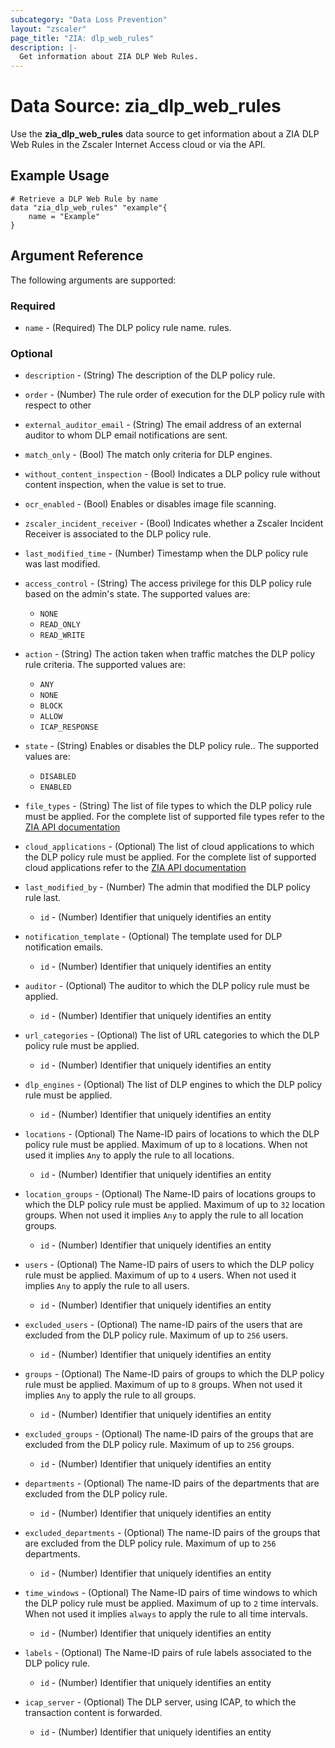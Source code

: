 ```yaml
---
subcategory: "Data Loss Prevention"
layout: "zscaler"
page_title: "ZIA: dlp_web_rules"
description: |-
  Get information about ZIA DLP Web Rules.
---
```


# Data Source: zia_dlp_web_rules

Use the **zia_dlp_web_rules** data source to get information about a ZIA DLP Web Rules in the Zscaler Internet Access cloud or via the API.

## Example Usage

```hcl
# Retrieve a DLP Web Rule by name
data "zia_dlp_web_rules" "example"{
    name = "Example"
}
```

## Argument Reference

The following arguments are supported:

### Required

* `name` - (Required) The DLP policy rule name.
rules.

### Optional

* `description` - (String) The description of the DLP policy rule.
* `order` - (Number) The rule order of execution for the DLP policy rule with respect to other
* `external_auditor_email` - (String) The email address of an external auditor to whom DLP email notifications are sent.
* `match_only` - (Bool) The match only criteria for DLP engines.
* `without_content_inspection` - (Bool) Indicates a DLP policy rule without content inspection, when the value is set to true.
* `ocr_enabled` - (Bool) Enables or disables image file scanning.
* `zscaler_incident_receiver` - (Bool) Indicates whether a Zscaler Incident Receiver is associated to the DLP policy rule.
* `last_modified_time` - (Number) Timestamp when the DLP policy rule was last modified.

* `access_control` - (String) The access privilege for this DLP policy rule based on the admin's state. The supported values are:
  * `NONE`
  * `READ_ONLY`
  * `READ_WRITE`

* `action` - (String) The action taken when traffic matches the DLP policy rule criteria. The supported values are:
  * `ANY`
  * `NONE`
  * `BLOCK`
  * `ALLOW`
  * `ICAP_RESPONSE`

* `state` - (String) Enables or disables the DLP policy rule.. The supported values are:
  * `DISABLED`
  * `ENABLED`

* `file_types` - (String) The list of file types to which the DLP policy rule must be applied. For the complete list of supported file types refer to the  [ZIA API documentation](https://help.zscaler.com/zia/data-loss-prevention#/webDlpRules-post)
* `cloud_applications` - (Optional) The list of cloud applications to which the DLP policy rule must be applied. For the complete list of supported cloud applications refer to the  [ZIA API documentation](https://help.zscaler.com/zia/data-loss-prevention#/webDlpRules-post)

* `last_modified_by` - (Number)  The admin that modified the DLP policy rule last.
  * `id` - (Number) Identifier that uniquely identifies an entity

* `notification_template` - (Optional) The template used for DLP notification emails.
  * `id` - (Number) Identifier that uniquely identifies an entity

* `auditor` - (Optional) The auditor to which the DLP policy rule must be applied.
  * `id` - (Number) Identifier that uniquely identifies an entity

* `url_categories` - (Optional) The list of URL categories to which the DLP policy rule must be applied.
  * `id` - (Number) Identifier that uniquely identifies an entity

* `dlp_engines` - (Optional) The list of DLP engines to which the DLP policy rule must be applied.
  * `id` - (Number) Identifier that uniquely identifies an entity

* `locations` - (Optional) The Name-ID pairs of locations to which the DLP policy rule must be applied. Maximum of up to `8` locations. When not used it implies `Any` to apply the rule to all locations.
  * `id` - (Number) Identifier that uniquely identifies an entity

* `location_groups` - (Optional) The Name-ID pairs of locations groups to which the DLP policy rule must be applied. Maximum of up to `32` location groups. When not used it implies `Any` to apply the rule to all location groups.
  * `id` - (Number) Identifier that uniquely identifies an entity

* `users` - (Optional) The Name-ID pairs of users to which the DLP policy rule must be applied. Maximum of up to `4` users. When not used it implies `Any` to apply the rule to all users.
  * `id` - (Number) Identifier that uniquely identifies an entity

* `excluded_users` - (Optional) The name-ID pairs of the users that are excluded from the DLP policy rule. Maximum of up to `256` users.
  * `id` - (Number) Identifier that uniquely identifies an entity

* `groups` - (Optional) The Name-ID pairs of groups to which the DLP policy rule must be applied. Maximum of up to `8` groups. When not used it implies `Any` to apply the rule to all groups.
  * `id` - (Number) Identifier that uniquely identifies an entity

* `excluded_groups` - (Optional) The name-ID pairs of the groups that are excluded from the DLP policy rule. Maximum of up to `256` groups.
  * `id` - (Number) Identifier that uniquely identifies an entity

* `departments` - (Optional) The name-ID pairs of the departments that are excluded from the DLP policy rule.
  * `id` - (Number) Identifier that uniquely identifies an entity

* `excluded_departments` - (Optional) The name-ID pairs of the groups that are excluded from the DLP policy rule. Maximum of up to `256` departments.
  * `id` - (Number) Identifier that uniquely identifies an entity

* `time_windows` - (Optional) The Name-ID pairs of time windows to which the DLP policy rule must be applied. Maximum of up to `2` time intervals. When not used it implies `always` to apply the rule to all time intervals.
  * `id` - (Number) Identifier that uniquely identifies an entity

* `labels` - (Optional) The Name-ID pairs of rule labels associated to the DLP policy rule.
  * `id` - (Number) Identifier that uniquely identifies an entity

* `icap_server` - (Optional) The DLP server, using ICAP, to which the transaction content is forwarded.
  * `id` - (Number) Identifier that uniquely identifies an entity
